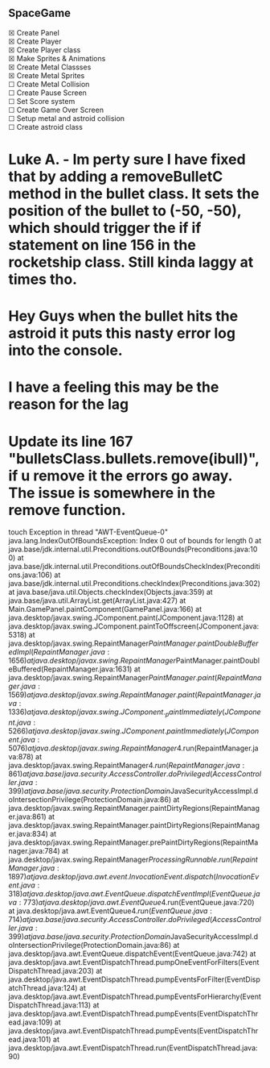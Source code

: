 ## SpaceGame

☒ Create Panel\
☒ Create Player\
☒ Create Player class\
☒ Make Sprites & Animations\
☒ Create Metal Classses\
☒ Create Metal Sprites\
☐ Create Metal Collision\
☐ Create Pause Screen\
☐ Set Score system\
☐ Create Game Over Screen\
☐ Setup metal and astroid collision\
☐ Create astroid class

# Luke A. - Im perty sure I have fixed that by adding a removeBulletC method in the bullet class. It sets the position of the bullet to (-50, -50), which should trigger the if if statement on line 156 in the rocketship class. Still kinda laggy at times tho.

# Hey Guys when the bullet hits the astroid it puts this nasty error log into the console.
# I have a feeling this may be the reason for the lag

# Update its line 167 "bulletsClass.bullets.remove(ibull)", if u remove it the errors go away. The issue is somewhere in the remove function.
touch
Exception in thread "AWT-EventQueue-0" java.lang.IndexOutOfBoundsException: Index 0 out of bounds for length 0
        at java.base/jdk.internal.util.Preconditions.outOfBounds(Preconditions.java:100)
        at java.base/jdk.internal.util.Preconditions.outOfBoundsCheckIndex(Preconditions.java:106)
        at java.base/jdk.internal.util.Preconditions.checkIndex(Preconditions.java:302)
        at java.base/java.util.Objects.checkIndex(Objects.java:359)
        at java.base/java.util.ArrayList.get(ArrayList.java:427)
        at Main.GamePanel.paintComponent(GamePanel.java:166)
        at java.desktop/javax.swing.JComponent.paint(JComponent.java:1128)
        at java.desktop/javax.swing.JComponent.paintToOffscreen(JComponent.java:5318)
        at java.desktop/javax.swing.RepaintManager$PaintManager.paintDoubleBufferedImpl(RepaintManager.java:1656)
        at java.desktop/javax.swing.RepaintManager$PaintManager.paintDoubleBuffered(RepaintManager.java:1631)
        at java.desktop/javax.swing.RepaintManager$PaintManager.paint(RepaintManager.java:1569)
        at java.desktop/javax.swing.RepaintManager.paint(RepaintManager.java:1336)
        at java.desktop/javax.swing.JComponent._paintImmediately(JComponent.java:5266)
        at java.desktop/javax.swing.JComponent.paintImmediately(JComponent.java:5076)
        at java.desktop/javax.swing.RepaintManager$4.run(RepaintManager.java:878)
        at java.desktop/javax.swing.RepaintManager$4.run(RepaintManager.java:861)
        at java.base/java.security.AccessController.doPrivileged(AccessController.java:399)
        at java.base/java.security.ProtectionDomain$JavaSecurityAccessImpl.doIntersectionPrivilege(ProtectionDomain.java:86)
        at java.desktop/javax.swing.RepaintManager.paintDirtyRegions(RepaintManager.java:861)
        at java.desktop/javax.swing.RepaintManager.paintDirtyRegions(RepaintManager.java:834)
        at java.desktop/javax.swing.RepaintManager.prePaintDirtyRegions(RepaintManager.java:784)
        at java.desktop/javax.swing.RepaintManager$ProcessingRunnable.run(RepaintManager.java:1897)
        at java.desktop/java.awt.event.InvocationEvent.dispatch(InvocationEvent.java:318)
        at java.desktop/java.awt.EventQueue.dispatchEventImpl(EventQueue.java:773)
        at java.desktop/java.awt.EventQueue$4.run(EventQueue.java:720)
        at java.desktop/java.awt.EventQueue$4.run(EventQueue.java:714)
        at java.base/java.security.AccessController.doPrivileged(AccessController.java:399)
        at java.base/java.security.ProtectionDomain$JavaSecurityAccessImpl.doIntersectionPrivilege(ProtectionDomain.java:86)
        at java.desktop/java.awt.EventQueue.dispatchEvent(EventQueue.java:742)
        at java.desktop/java.awt.EventDispatchThread.pumpOneEventForFilters(EventDispatchThread.java:203)
        at java.desktop/java.awt.EventDispatchThread.pumpEventsForFilter(EventDispatchThread.java:124)
        at java.desktop/java.awt.EventDispatchThread.pumpEventsForHierarchy(EventDispatchThread.java:113)
        at java.desktop/java.awt.EventDispatchThread.pumpEvents(EventDispatchThread.java:109)
        at java.desktop/java.awt.EventDispatchThread.pumpEvents(EventDispatchThread.java:101)
        at java.desktop/java.awt.EventDispatchThread.run(EventDispatchThread.java:90)
